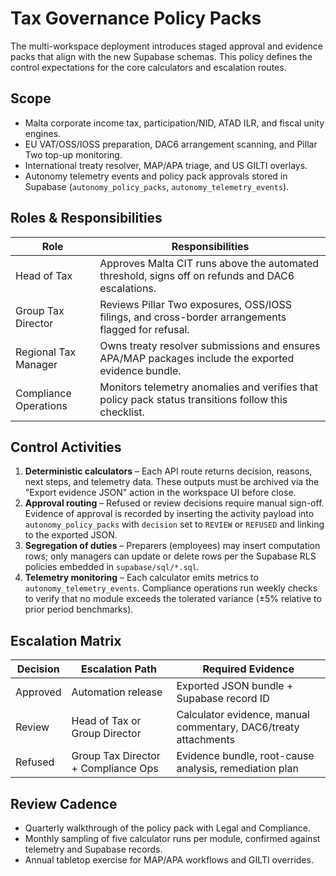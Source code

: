 # Tax Governance Policy Packs

The multi-workspace deployment introduces staged approval and evidence packs that align with the new Supabase schemas. This
policy defines the control expectations for the core calculators and escalation routes.

## Scope

- Malta corporate income tax, participation/NID, ATAD ILR, and fiscal unity engines.
- EU VAT/OSS/IOSS preparation, DAC6 arrangement scanning, and Pillar Two top-up monitoring.
- International treaty resolver, MAP/APA triage, and US GILTI overlays.
- Autonomy telemetry events and policy pack approvals stored in Supabase (`autonomy_policy_packs`, `autonomy_telemetry_events`).

## Roles & Responsibilities

| Role | Responsibilities |
| --- | --- |
| Head of Tax | Approves Malta CIT runs above the automated threshold, signs off on refunds and DAC6 escalations. |
| Group Tax Director | Reviews Pillar Two exposures, OSS/IOSS filings, and cross-border arrangements flagged for refusal. |
| Regional Tax Manager | Owns treaty resolver submissions and ensures APA/MAP packages include the exported evidence bundle. |
| Compliance Operations | Monitors telemetry anomalies and verifies that policy pack status transitions follow this checklist. |

## Control Activities

1. **Deterministic calculators** – Each API route returns decision, reasons, next steps, and telemetry data. These outputs must
   be archived via the "Export evidence JSON" action in the workspace UI before close.
2. **Approval routing** – Refused or review decisions require manual sign-off. Evidence of approval is recorded by inserting the
   activity payload into `autonomy_policy_packs` with `decision` set to `REVIEW` or `REFUSED` and linking to the exported JSON.
3. **Segregation of duties** – Preparers (employees) may insert computation rows; only managers can update or delete rows per the
   Supabase RLS policies embedded in `supabase/sql/*.sql`.
4. **Telemetry monitoring** – Each calculator emits metrics to `autonomy_telemetry_events`. Compliance operations run weekly
   checks to verify that no module exceeds the tolerated variance (±5% relative to prior period benchmarks).

## Escalation Matrix

| Decision | Escalation Path | Required Evidence |
| --- | --- | --- |
| Approved | Automation release | Exported JSON bundle + Supabase record ID |
| Review | Head of Tax or Group Director | Calculator evidence, manual commentary, DAC6/treaty attachments |
| Refused | Group Tax Director + Compliance Ops | Evidence bundle, root-cause analysis, remediation plan |

## Review Cadence

- Quarterly walkthrough of the policy pack with Legal and Compliance.
- Monthly sampling of five calculator runs per module, confirmed against telemetry and Supabase records.
- Annual tabletop exercise for MAP/APA workflows and GILTI overrides.
